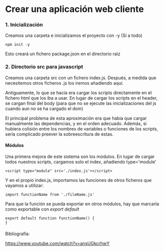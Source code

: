 # Crear una aplicación web cliente

### 1. Inicialización

Creamos una carpeta e inicializamos el proyecto con -y (Sí a todo)

````
npm init -y
````

Esto creará un fichero package.json en el directorio raiz

### 2. Directorio src para javascript

Creamos una carpeta src con un fichero index.js. Después, a medida que necesitemos otros ficheros .js los iremos añadiendo aquí.

Antiguamente, lo que se hacía era cargar los scripts directamente en el fichero html que los iba a usar. En lugar de cargar los scripts en el header, se cargan final del body (para que no se ejecute las inicializaciones del js cuando aun no se ha cargado el dom)

El principal problema de esta aproximación era que habia que cargar manualmente las dependencias, y en el orden adecuado. Además, si hubiera colisión entre los nombres de variables o funciones de los scripts, sería complicado preever la sobreescritura de estas.

#### Módulos

Una primera mejora de este sistema son los módulos. En lugar de cargar todos nuestros scripts, cargamos solo el index, añadiendo type='module'

````
<script type="module" src='./index.js'></script>
````
Y en el propio index.js, importamos las funciones de otros ficheros que vayamos a utilizar:
````
import functionName from './fileName.js'
````

Para que la función se pueda exportar en otros módulos, hay que marcarla como exportable con *export default*
````
export default function functionName() {
}
````

#### 

Bibliografía:

https://www.youtube.com/watch?v=ansUGkcrhwY

